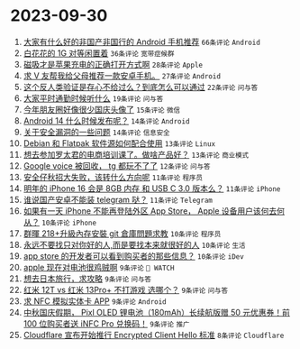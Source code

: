 # 2023-09-30

1. [大家有什么好的非国产非国行的 Android 手机推荐](https://www.v2ex.com/t/978244) `66条评论` `Android`
1. [白花花的 1G 对等闲置着](https://www.v2ex.com/t/978262) `36条评论` `宽带症候群`
1. [磁吸才是苹果充电的正确打开方式啊](https://www.v2ex.com/t/978268) `28条评论` `Apple`
1. [求 V 友帮我给父母推荐一款安卓手机。](https://www.v2ex.com/t/978266) `27条评论` `Android`
1. [这个反人类验证是存心不给过么？到底怎么可以通过](https://www.v2ex.com/t/978251) `22条评论` `问与答`
1. [大家平时通勤时候听什么](https://www.v2ex.com/t/978232) `19条评论` `问与答`
1. [今年朋友圈好像很少国庆头像了](https://www.v2ex.com/t/978282) `15条评论` `微信`
1. [Android 14 什么时候发布呢？](https://www.v2ex.com/t/978258) `14条评论` `Android`
1. [关于安全漏洞的一些问题](https://www.v2ex.com/t/978257) `14条评论` `信息安全`
1. [Debian 和 Flatpak 软件源如何配合使用](https://www.v2ex.com/t/978280) `13条评论` `Linux`
1. [想去参加罗太君的电商培训课了。做啥产品好？](https://www.v2ex.com/t/978265) `13条评论` `商业模式`
1. [Google voice 被回收， tg 都玩不了了](https://www.v2ex.com/t/978259) `12条评论` `问与答`
1. [安全仔秋招大失败，该转什么方向呢](https://www.v2ex.com/t/978298) `11条评论` `程序员`
1. [明年的 iPhone 16 会是 8GB 内存 和 USB C 3.0 版本么？](https://www.v2ex.com/t/978290) `11条评论` `iPhone`
1. [谁说国产安卓不能装 telegram 哒？](https://www.v2ex.com/t/978245) `11条评论` `Telegram`
1. [如果有一天 iPhone 不能再登陆外区 App Store， Apple 设备用户该何去何从？](https://www.v2ex.com/t/978319) `10条评论` `iPhone`
1. [群暉 218+升級內存安裝 git 倉庫問題求教](https://www.v2ex.com/t/978279) `10条评论` `程序员`
1. [永远不要找只对你好的人,而是要找本来就很好的人](https://www.v2ex.com/t/978253) `10条评论` `生活`
1. [app store 的开发者可以看到购买者的那些信息？](https://www.v2ex.com/t/978248) `10条评论` `iDev`
1. [apple 现在对电池很鸡贼啊](https://www.v2ex.com/t/978301) `9条评论` ` WATCH`
1. [想去日本旅行，求攻略](https://www.v2ex.com/t/978277) `9条评论` `问与答`
1. [红米 12T vs 红米 13Pro+ 不打游戏 选哪个？](https://www.v2ex.com/t/978274) `9条评论` `问与答`
1. [求 NFC 模拟实体卡 APP](https://www.v2ex.com/t/978247) `9条评论` `Android`
1. [中秋国庆假期， Pixl OLED 锂电池（180mAh）长续航版赠 50 元优惠券！前 100 位购买者送 iNFC Pro 兑换码！](https://www.v2ex.com/t/978230) `9条评论` `推广`
1. [Cloudflare 宣布开始推行 Encrypted Client Hello 标准](https://www.v2ex.com/t/978306) `8条评论` `Cloudflare`
